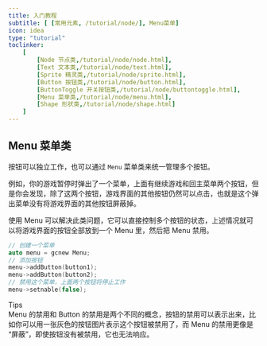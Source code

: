 ```yaml
---
title: 入门教程
subtitle: [ [常用元素, /tutorial/node/], Menu菜单]
icon: idea
type: "tutorial"
toclinker: 
    [
        [Node 节点类,/tutorial/node/node.html],
        [Text 文本类,/tutorial/node/text.html],
        [Sprite 精灵类,/tutorial/node/sprite.html],
        [Button 按钮类,/tutorial/node/button.html],
        [ButtonToggle 开关按钮类,/tutorial/node/buttontoggle.html],
        [Menu 菜单类,/tutorial/node/menu.html],
        [Shape 形状类,/tutorial/node/shape.html]
    ]
---
```

## Menu 菜单类

按钮可以独立工作，也可以通过 `Menu` 菜单类来统一管理多个按钮。

例如，你的游戏暂停时弹出了一个菜单，上面有继续游戏和回主菜单两个按钮，但是你会发现，除了这两个按钮，游戏界面的其他按钮仍然可以点击，也就是这个弹出菜单没有将游戏界面的其他按钮屏蔽掉。

使用 Menu 可以解决此类问题，它可以直接控制多个按钮的状态，上述情况就可以将游戏界面的按钮全部放到一个 Menu 里，然后把 Menu 禁用。

```cpp
// 创建一个菜单
auto menu = gcnew Menu;
// 添加按钮
menu->addButton(button1);
menu->addButton(button2);
// 禁用这个菜单，上面两个按钮将停止工作
menu->setnable(false);
```

<div class="ui info message"><div class="header">Tips </div>
Menu 的禁用和 Button 的禁用是两个不同的概念，按钮的禁用可以表示出来，比如你可以用一张灰色的按钮图片表示这个按钮被禁用了，而 Menu 的禁用更像是 “屏蔽”，即使按钮没有被禁用，它也无法响应。
</div>

<br/>

